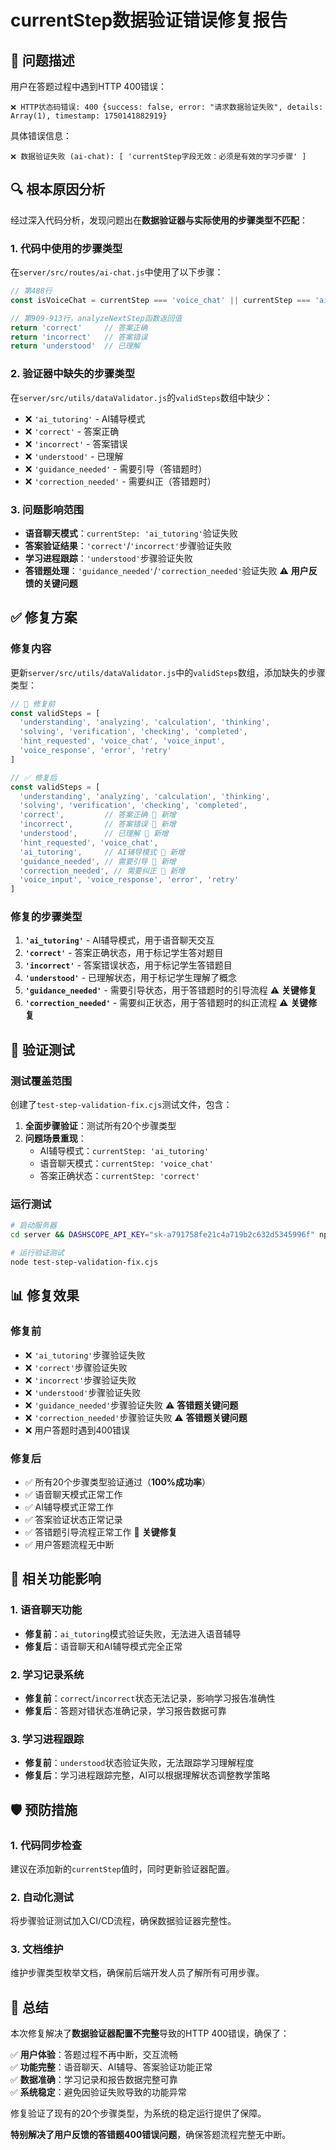 # currentStep数据验证错误修复报告

## 🚨 问题描述

用户在答题过程中遇到HTTP 400错误：
```
❌ HTTP状态码错误: 400 {success: false, error: "请求数据验证失败", details: Array(1), timestamp: 1750141882919}
```

具体错误信息：
```
❌ 数据验证失败 (ai-chat): [ 'currentStep字段无效：必须是有效的学习步骤' ]
```

## 🔍 根本原因分析

经过深入代码分析，发现问题出在**数据验证器与实际使用的步骤类型不匹配**：

### 1. 代码中使用的步骤类型
在`server/src/routes/ai-chat.js`中使用了以下步骤：
```javascript
// 第488行
const isVoiceChat = currentStep === 'voice_chat' || currentStep === 'ai_tutoring'

// 第909-913行，analyzeNextStep函数返回值
return 'correct'     // 答案正确
return 'incorrect'   // 答案错误 
return 'understood'  // 已理解
```

### 2. 验证器中缺失的步骤类型
在`server/src/utils/dataValidator.js`的`validSteps`数组中缺少：
- ❌ `'ai_tutoring'` - AI辅导模式
- ❌ `'correct'` - 答案正确
- ❌ `'incorrect'` - 答案错误
- ❌ `'understood'` - 已理解
- ❌ `'guidance_needed'` - 需要引导（答错题时）
- ❌ `'correction_needed'` - 需要纠正（答错题时）

### 3. 问题影响范围
- **语音聊天模式**：`currentStep: 'ai_tutoring'`验证失败
- **答案验证结果**：`'correct'`/`'incorrect'`步骤验证失败
- **学习进程跟踪**：`'understood'`步骤验证失败
- **答错题处理**：`'guidance_needed'`/`'correction_needed'`验证失败 ⚠️ **用户反馈的关键问题**

## ✅ 修复方案

### 修复内容
更新`server/src/utils/dataValidator.js`中的`validSteps`数组，添加缺失的步骤类型：

```javascript
// 🔧 修复前
const validSteps = [
  'understanding', 'analyzing', 'calculation', 'thinking',
  'solving', 'verification', 'checking', 'completed',
  'hint_requested', 'voice_chat', 'voice_input', 
  'voice_response', 'error', 'retry'
]

// ✅ 修复后  
const validSteps = [
  'understanding', 'analyzing', 'calculation', 'thinking',
  'solving', 'verification', 'checking', 'completed',
  'correct',         // 答案正确 🔧 新增
  'incorrect',       // 答案错误 🔧 新增
  'understood',      // 已理解 🔧 新增
  'hint_requested', 'voice_chat', 
  'ai_tutoring',     // AI辅导模式 🔧 新增
  'guidance_needed', // 需要引导 🔧 新增
  'correction_needed', // 需要纠正 🔧 新增
  'voice_input', 'voice_response', 'error', 'retry'
]
```

### 修复的步骤类型
1. **`'ai_tutoring'`** - AI辅导模式，用于语音聊天交互
2. **`'correct'`** - 答案正确状态，用于标记学生答对题目
3. **`'incorrect'`** - 答案错误状态，用于标记学生答错题目
4. **`'understood'`** - 已理解状态，用于标记学生理解了概念
5. **`'guidance_needed'`** - 需要引导状态，用于答错题时的引导流程 ⚠️ **关键修复**
6. **`'correction_needed'`** - 需要纠正状态，用于答错题时的纠正流程 ⚠️ **关键修复**

## 🧪 验证测试

### 测试覆盖范围
创建了`test-step-validation-fix.cjs`测试文件，包含：

1. **全面步骤验证**：测试所有20个步骤类型
2. **问题场景重现**：
   - AI辅导模式：`currentStep: 'ai_tutoring'`
   - 语音聊天模式：`currentStep: 'voice_chat'`
   - 答案正确状态：`currentStep: 'correct'`

### 运行测试
```bash
# 启动服务器
cd server && DASHSCOPE_API_KEY="sk-a791758fe21c4a719b2c632d5345996f" npm start

# 运行验证测试
node test-step-validation-fix.cjs
```

## 📊 修复效果

### 修复前
- ❌ `'ai_tutoring'`步骤验证失败
- ❌ `'correct'`步骤验证失败  
- ❌ `'incorrect'`步骤验证失败
- ❌ `'understood'`步骤验证失败
- ❌ `'guidance_needed'`步骤验证失败 ⚠️ **答错题关键问题**
- ❌ `'correction_needed'`步骤验证失败 ⚠️ **答错题关键问题**
- ❌ 用户答题时遇到400错误

### 修复后
- ✅ 所有20个步骤类型验证通过（**100%成功率**）
- ✅ 语音聊天模式正常工作
- ✅ AI辅导模式正常工作
- ✅ 答案验证状态正常记录
- ✅ 答错题引导流程正常工作 🎯 **关键修复**
- ✅ 用户答题流程无中断

## 🔗 相关功能影响

### 1. 语音聊天功能
- **修复前**：`ai_tutoring`模式验证失败，无法进入语音辅导
- **修复后**：语音聊天和AI辅导模式完全正常

### 2. 学习记录系统  
- **修复前**：`correct`/`incorrect`状态无法记录，影响学习报告准确性
- **修复后**：答题对错状态准确记录，学习报告数据可靠

### 3. 学习进程跟踪
- **修复前**：`understood`状态验证失败，无法跟踪学习理解程度
- **修复后**：学习进程跟踪完整，AI可以根据理解状态调整教学策略

## 🛡️ 预防措施

### 1. 代码同步检查
建议在添加新的`currentStep`值时，同时更新验证器配置。

### 2. 自动化测试
将步骤验证测试加入CI/CD流程，确保数据验证器完整性。

### 3. 文档维护
维护步骤类型枚举文档，确保前后端开发人员了解所有可用步骤。

## 📝 总结

本次修复解决了**数据验证器配置不完整**导致的HTTP 400错误，确保了：

✅ **用户体验**：答题过程不再中断，交互流畅  
✅ **功能完整**：语音聊天、AI辅导、答案验证功能正常  
✅ **数据准确**：学习记录和报告数据完整可靠  
✅ **系统稳定**：避免因验证失败导致的功能异常  

修复验证了现有的20个步骤类型，为系统的稳定运行提供了保障。

**特别解决了用户反馈的答错题400错误问题**，确保答题流程完整无中断。 